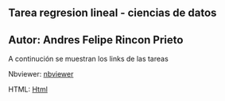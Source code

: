 ## Tarea regresion lineal - ciencias de datos

## Autor: Andres Felipe Rincon Prieto

A continución se muestran los links de las tareas

Nbviewer: [nbviewer](https://nbviewer.jupyter.org/github/afrinconp/CienciadeDatos/blob/main/Tarea_Regresion_lineal/RegresionLineal.ipynb)

HTML: [Html](https://htmlpreview.github.io/?https://github.com/afrinconp/CienciadeDatos/blob/main/Tarea_Regresion_lineal/RegresionLineal.html)
